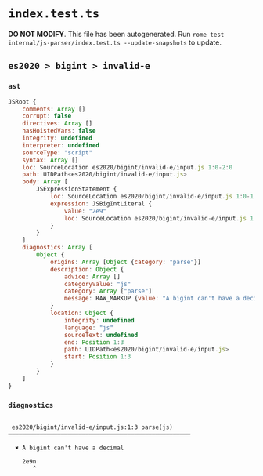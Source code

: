 # `index.test.ts`

**DO NOT MODIFY**. This file has been autogenerated. Run `rome test internal/js-parser/index.test.ts --update-snapshots` to update.

## `es2020 > bigint > invalid-e`

### `ast`

```javascript
JSRoot {
	comments: Array []
	corrupt: false
	directives: Array []
	hasHoistedVars: false
	integrity: undefined
	interpreter: undefined
	sourceType: "script"
	syntax: Array []
	loc: SourceLocation es2020/bigint/invalid-e/input.js 1:0-2:0
	path: UIDPath<es2020/bigint/invalid-e/input.js>
	body: Array [
		JSExpressionStatement {
			loc: SourceLocation es2020/bigint/invalid-e/input.js 1:0-1:4
			expression: JSBigIntLiteral {
				value: "2e9"
				loc: SourceLocation es2020/bigint/invalid-e/input.js 1:0-1:4
			}
		}
	]
	diagnostics: Array [
		Object {
			origins: Array [Object {category: "parse"}]
			description: Object {
				advice: Array []
				categoryValue: "js"
				category: Array ["parse"]
				message: RAW_MARKUP {value: "A bigint can't have a decimal"}
			}
			location: Object {
				integrity: undefined
				language: "js"
				sourceText: undefined
				end: Position 1:3
				path: UIDPath<es2020/bigint/invalid-e/input.js>
				start: Position 1:3
			}
		}
	]
}
```

### `diagnostics`

```

 es2020/bigint/invalid-e/input.js:1:3 parse(js) ━━━━━━━━━━━━━━━━━━━━━━━━━━━━━━━━━━━━━━━━━━━━━━━━━━━━

  ✖ A bigint can't have a decimal

    2e9n
       ^


```
